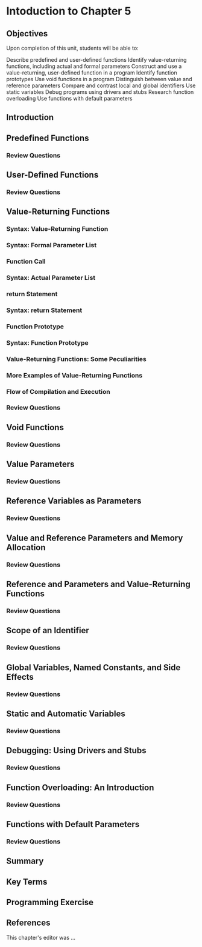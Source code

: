 # Intoduction to Chapter 5

## Objectives
Upon completion of this unit, students will be able to:

Describe predefined and user-defined functions
Identify value-returning functions, including actual and formal parameters
Construct and use a value-returning, user-defined function in a program
Identify function prototypes
Use void functions in a program
Distinguish between value and reference parameters
Compare and contrast local and global identifiers
Use static variables
Debug programs using drivers and stubs
Research function overloading
Use functions with default parameters

## Introduction

## Predefined Functions

### Review Questions

## User-Defined Functions

### Review Questions

## Value-Returning Functions

### Syntax: Value-Returning Function

### Syntax: Formal Parameter List

### Function Call

### Syntax: Actual Parameter List

### return Statement

### Syntax: return Statement

### Function Prototype

### Syntax: Function Prototype

### Value-Returning Functions: Some Peculiarities

### More Examples of Value-Returning Functions

### Flow of Compilation and Execution

### Review Questions

## Void Functions

### Review Questions

## Value Parameters

### Review Questions

## Reference Variables as Parameters

### Review Questions

## Value and Reference Parameters and Memory Allocation

### Review Questions

## Reference and Parameters and Value-Returning Functions

### Review Questions

## Scope of an Identifier

### Review Questions

## Global Variables, Named Constants, and Side Effects

### Review Questions

## Static and Automatic Variables

### Review Questions

## Debugging: Using Drivers and Stubs

### Review Questions

## Function Overloading: An Introduction

### Review Questions

## Functions with Default Parameters

### Review Questions

## Summary

## Key Terms

## Programming Exercise

## References

This chapter's editor was ...
